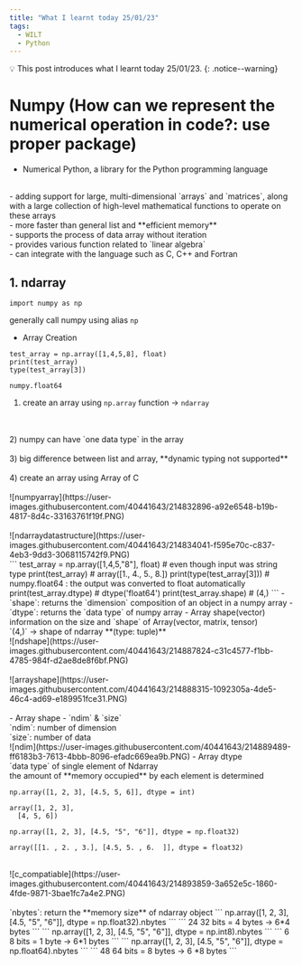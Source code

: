 ```yaml
---
title: "What I learnt today 25/01/23"
tags:  
  - WILT
  - Python
---
```

💡 This post introduces what I learnt today 25/01/23.
{: .notice--warning}

# Numpy (How can we represent the numerical operation in code?: use proper package)
- Numerical Python, a library for the Python programming language
<br>
- adding support for large, multi-dimensional `arrays` and `matrices`, along with a large collection of high-level mathematical functions to operate on these arrays
<br>
- more faster than general list and **efficient memory**
<br>
- supports the process of data array without iteration
<br>
- provides various function related to `linear algebra`
<br>
- can integrate with the language such as C, C++ and Fortran

## 1. ndarray
```
import numpy as np
```
generally call numpy using alias `np`

- Array Creation

```
test_array = np.array([1,4,5,8], float)
print(test_array)
type(test_array[3])
```

```
numpy.float64
```

1) create an array using `np.array` function -> `ndarray`
<br>
<br>
2) numpy can have `one data type` in the array
<br>
<br>
3) big difference between list and array, **dynamic typing not supported**
<br>
<br>
4) create an array using Array of C
<br>
<br>
![numpyarray](https://user-images.githubusercontent.com/40441643/214832896-a92e6548-b19b-4817-8d4c-33163761f19f.PNG)
<br>
<br>
![ndarraydatastructure](https://user-images.githubusercontent.com/40441643/214834041-f595e70c-c837-4eb3-9dd3-3068115742f9.PNG)
<br>
```
test_array = np.array([1,4,5,"8"], float) # even though input was string type
print(test_array)           # array([1., 4., 5., 8.])
print(type(test_array[3]))  # numpy.float64 : the output was converted to float automatically
print(test_array.dtype)     # dtype('float64')
print(test_array.shape)     # (4,)
```
- `shape`: returns the `dimension` composition of an object in a numpy array
- `dtype`: returns the `data type` of numpy array
- Array shape(vector)
<br>
information on the size and `shape` of Array(vector, matrix, tensor)
<br>
`(4,)` -> shape of ndarray **(type: tuple)**
<br>
![ndshape](https://user-images.githubusercontent.com/40441643/214887824-c31c4577-f1bb-4785-984f-d2ae8de8f6bf.PNG)
<br>
<br>
![arrayshape](https://user-images.githubusercontent.com/40441643/214888315-1092305a-4de5-46c4-ad69-e189951fce31.PNG)
<br>
<br>
- Array shape - `ndim` & `size`
<br>
`ndim`: number of dimension
<br>
`size`: number of data
<br>
![ndim](https://user-images.githubusercontent.com/40441643/214889489-ff6183b3-7613-4bbb-8096-efadc669ea9b.PNG)
- Array dtype
<br>
`data type` of single element of Ndarray
<br>
the amount of **memory occupied** by each element is determined

```
np.array([1, 2, 3], [4.5, 5, 6]], dtype = int)
```

```
array([1, 2, 3],
  [4, 5, 6])
```

```
np.array([1, 2, 3], [4.5, "5", "6"]], dtype = np.float32)
```

```
array([[1. , 2. , 3.], [4.5, 5. , 6.  ]], dtype = float32)
```
<br>
![c_compatiable](https://user-images.githubusercontent.com/40441643/214893859-3a652e5c-1860-4fde-9871-3bae1fc7a4e2.PNG)
<br>
<br>
`nbytes`: return the **memory size** of ndarray object
```
np.array([1, 2, 3], [4.5, "5", "6"]], dtype = np.float32).nbytes
```
```
24        32 bits = 4 bytes -> 6*4 bytes
```
```
np.array([1, 2, 3], [4.5, "5", "6"]], dtype = np.int8).nbytes
```
```
6       8 bits = 1 byte -> 6*1 bytes
```
```
np.array([1, 2, 3], [4.5, "5", "6"]], dtype = np.float64).nbytes
```
```
48      64 bits = 8 bytes -> 6 *8 bytes
```
